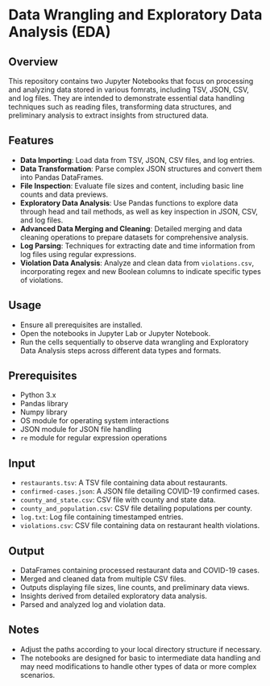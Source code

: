 # Data Wrangling and Exploratory Data Analysis (EDA)

## Overview
This repository contains two Jupyter Notebooks that focus on processing and analyzing data stored in various fomrats, including TSV, JSON, CSV, and log files. They are intended to demonstrate essential data handling techniques such as reading files, transforming data structures, and preliminary analysis to extract insights from structured data.

## Features
- **Data Importing**: Load data from TSV, JSON, CSV files, and log entries.
- **Data Transformation**: Parse complex JSON structures and convert them into Pandas DataFrames.
- **File Inspection**: Evaluate file sizes and content, including basic line counts and data previews.
- **Exploratory Data Analysis**: Use Pandas functions to explore data through head and tail methods, as well as key inspection in JSON, CSV, and log files.
- **Advanced Data Merging and Cleaning**: Detailed merging and data cleaning operations to prepare datasets for comprehensive analysis.
- **Log Parsing**: Techniques for extracting date and time information from log files using regular expressions.
- **Violation Data Analysis**: Analyze and clean data from `violations.csv`, incorporating regex and new Boolean columns to indicate specific types of violations.

## Usage
- Ensure all prerequisites are installed.
- Open the notebooks in Jupyter Lab or Jupyter Notebook.
- Run the cells sequentially to observe data wrangling and Exploratory Data Analysis steps across different data types and formats.

## Prerequisites
- Python 3.x
- Pandas library
- Numpy library
- OS module for operating system interactions
- JSON module for JSON file handling
- `re` module for regular expression operations

## Input
- `restaurants.tsv`: A TSV file containing data about restaurants.
- `confirmed-cases.json`: A JSON file detailing COVID-19 confirmed cases.
- `county_and_state.csv`: CSV file with county and state data.
- `county_and_population.csv`: CSV file detailing populations per county.
- `log.txt`: Log file containing timestamped entries.
- `violations.csv`: CSV file containing data on restaurant health violations.

## Output
- DataFrames containing processed restaurant data and COVID-19 cases.
- Merged and cleaned data from multiple CSV files.
- Outputs displaying file sizes, line counts, and preliminary data views.
- Insights derived from detailed exploratory data analysis.
- Parsed and analyzed log and violation data.

## Notes
- Adjust the paths according to your local directory structure if necessary.
- The notebooks are designed for basic to intermediate data handling and may need modifications to handle other types of data or more complex scenarios.